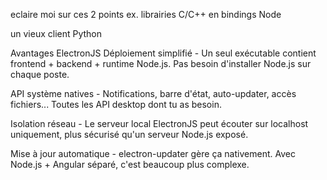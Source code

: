 eclaire moi sur ces 2 points
ex. librairies C/C++ en bindings Node

un vieux client Python

Avantages ElectronJS
  Déploiement simplifié - Un seul exécutable contient frontend + backend + runtime Node.js. Pas besoin d'installer Node.js sur chaque poste.
  
  API système natives - Notifications, barre d'état, auto-updater, accès fichiers... Toutes les API desktop dont tu as besoin.
  
  Isolation réseau - Le serveur local ElectronJS peut écouter sur localhost uniquement, plus sécurisé qu'un serveur Node.js exposé.
  
  Mise à jour automatique - electron-updater gère ça nativement. Avec Node.js + Angular séparé, c'est beaucoup plus complexe.